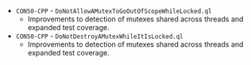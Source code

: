 - `CON50-CPP` - `DoNotAllowAMutexToGoOutOfScopeWhileLocked.ql`
  - Improvements to detection of mutexes shared across threads and expanded test coverage.
- `CON50-CPP` - `DoNotDestroyAMutexWhileItIsLocked.ql`
  - Improvements to detection of mutexes shared across threads and expanded test coverage.
